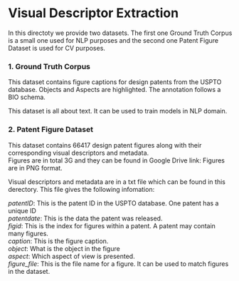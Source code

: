 
Visual Descriptor Extraction
======
In this directoty we provide two datasets. The first one Ground Truth Corpus is a small one used for NLP purposes and the second one Patent Figure Dataset is used for CV purposes.

### 1. Ground Truth Corpus

This dataset contains figure captions for design patents from the USPTO database. Objects and Aspects are highlighted. The annotation follows a BIO schema. <br> 

This dataset is all about text. It can be used to train models in NLP domain.


### 2. Patent Figure Dataset
This dataset contains 66417 design patent figures along with their corresponding visual descriptors and metadata. <br>
Figures are in total 3G and they can be found in Google Drive link:
Figures are in PNG format. <br>

Visual descriptors and metadata are in a txt file which can be found in this derectory. This file gives the following infomation: <br>

*patentID*: This is the patent ID in the USPTO database. One patent has a unique ID                   <br>
*patentdate*: This is the data the patent was released.               <br>
*figid*: This is the index for figures within a patent. A patent may contain many figures.             <br>
*caption*: This is the figure caption.             <br>
*object*: What is the object in the figure             <br>
*aspect*: Which aspect of view is presented.             <br>
*figure_file*: This is the file name for a figure. It can be used to match figures in the dataset.              <br>
